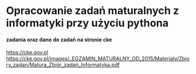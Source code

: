 # Opracowanie zadań maturalnych z informatyki przy użyciu pythona

#### zadania oraz dane do zadań na stronie cke
https://cke.gov.pl
https://cke.gov.pl/images/_EGZAMIN_MATURALNY_OD_2015/Materialy/Zbiory_zadan/Matura_Zbiór_zadań_Informatyka.pdf
